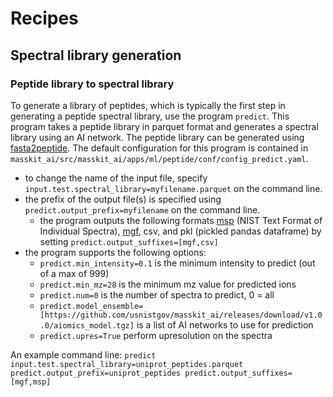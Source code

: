 # Recipes

## Spectral library generation

### Peptide library to spectral library

To generate a library of peptides, which is typically the first step in generating a peptide
spectral library, use the program `predict`. This program takes a peptide library in parquet
format and generates a spectral library using an AI network.  The peptide library can be generated using
[fasta2peptide](https://pages.nist.gov/masskit/recipes.html#library-generation).
The default configuration for this program is contained in
`masskit_ai/src/masskit_ai/apps/ml/peptide/conf/config_predict.yaml`.

* to change the name of the input file, specify `input.test.spectral_library=myfilename.parquet` on the
command line.
* the prefix of the output file(s) is specified using `predict.output_prefix=myfilename` on
the command line.
  * the program outputs the following formats [msp](https://chemdata.nist.gov/dokuwiki/lib/exe/fetch.php?media=chemdata:nist17:nistms_ver23man.pdf) (NIST Text Format of Individual Spectra), [mgf](http://www.matrixscience.com/help/data_file_help.html#GEN), csv, and pkl (pickled pandas dataframe) by setting `predict.output_suffixes=[mgf,csv]`
* the program supports the following options:
  * `predict.min_intensity=0.1` is the minimum intensity to predict (out of a max of 999)
  * `predict.min_mz=28` is the minimum mz value for predicted ions
  * `predict.num=0` is the number of spectra to predict, 0 = all
  * `predict.model_ensemble=[https://github.com/usnistgov/masskit_ai/releases/download/v1.0.0/aiomics_model.tgz]` is a list of AI networks to use for prediction
  * `predict.upres=True` perform upresolution on the spectra

An example command line: `predict input.test.spectral_library=uniprot_peptides.parquet predict.output_prefix=uniprot_peptides predict.output_suffixes=[mgf,msp]`

